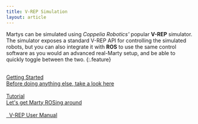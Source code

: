 ```yaml
---
title: V-REP Simulation
layout: article
---
```


Martys can be simulated using *Coppelia Robotics'* popular **V-REP** simulator. The simulator exposes
a standard V-REP API for controlling the simulated robots, but you can also integrate it with **ROS**
to use the same control software as you would an advanced real-Marty setup, and be able to quickly
toggle between the two.
{:.feature}

<div>

<br class="smaller">
<a href="/vrep/getting_started" class="inherit">
<div class="well bigger">
  Getting Started
<div class="smaller muted">
  Before doing anything else, take a look here
</div>
</div>
</a>

<br class="smaller">
<a href="/vrep/tutorial" class="inherit">
<div class="well bigger">
  Tutorial
<div class="smaller muted">
  Let's get Marty ROSing around
</div>
</div>
</a>

<br class="smaller">
</div>

<div class="center bitbigger padder">
<a href="http://www.coppeliarobotics.com/helpFiles/index.html" class="btn rounded" target="_blank"><i class="fa fa-external-link"></i> &nbsp; V-REP User Manual</a>
</div>
